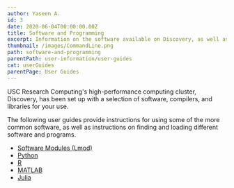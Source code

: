 ```yaml
---
author: Yaseen A.
id: 3
date: 2020-06-04T00:00:00.00Z
title: Software and Programming
excerpt: Information on the software available on Discovery, as well as instructions for installing your own software.
thumbnail: /images/CommandLine.png
path: software-and-programming
parentPath: user-information/user-guides
cat: userGuides
parentPage: User Guides
---
```

USC Research Computing's high-performance computing cluster, Discovery, has been set up with a selection of software, compilers, and libraries for your use.

The following user guides provide instructions for using some of the more common software, as well as instructions on finding and loading different software and programs.

* [Software Modules (Lmod)](/user-information/user-guides/software/lmod)
* [Python](/user-information/user-guides/software/python)
* [R](/user-information/user-guides/software/r)
* [MATLAB](/user-information/user-guides/software/matlab)
* [Julia](/user-information/user-guides/software/julia)
